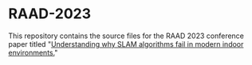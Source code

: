 # RAAD-2023
This repository contains the source files for the RAAD 2023 conference paper titled "[Understanding why SLAM algorithms fail in modern indoor environments.](https://link.springer.com/chapter/10.1007/978-3-031-32606-6_22)"
